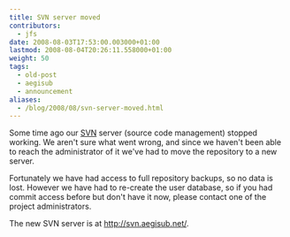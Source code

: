 ```yaml
---
title: SVN server moved
contributors:
  - jfs
date: 2008-08-03T17:53:00.003000+01:00
lastmod: 2008-08-04T20:26:11.558000+01:00
weight: 50
tags:
  - old-post
  - aegisub
  - announcement
aliases:
  - /blog/2008/08/svn-server-moved.html
---
```


Some time ago our [SVN](http://subversion.tigris.org/) server (source code management) stopped working. We aren't sure what went wrong, and since we haven't been able to reach the administrator of it we've had to move the repository to a new server.

Fortunately we have had access to full repository backups, so no data is lost. However we have had to re-create the user database, so if you had commit access before but don't have it now, please contact one of the project administrators.

The new SVN server is at <http://svn.aegisub.net/>.

